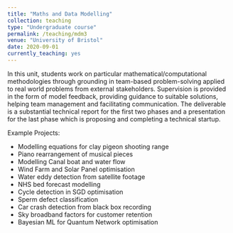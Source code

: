 ```yaml
---
title: "Maths and Data Modelling"
collection: teaching
type: "Undergraduate course"
permalink: /teaching/mdm3
venue: "University of Bristol"
date: 2020-09-01
currently_teaching: yes
---
```


In this unit, students work on particular mathematical/computational methodologies through grounding in team-based problem-solving applied to real world problems from external stakeholders. Supervision is provided in the form of model feedback, providing guidance to suitable solutions, helping team management and facilitating communication. The deliverable is a substantial technical report for the first two phases and a presentation for the last phase which is proposing and completing a technical startup. 


Example Projects:
- Modelling equations for clay pigeon shooting range
- Piano rearrangement of musical pieces 
- Modelling Canal boat and water flow 
- Wind Farm and Solar Panel optimisation 
- Water eddy detection from satellite footage
- NHS bed forecast modelling
- Cycle detection in SGD optimisation 
- Sperm defect classification 
- Car crash detection from black box recording
- Sky broadband factors for customer retention 
- Bayesian ML for Quantum Network optimisation